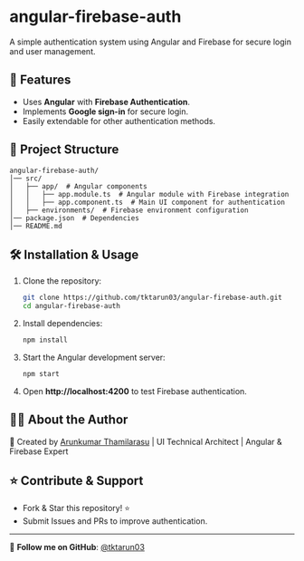 # angular-firebase-auth

A simple authentication system using Angular and Firebase for secure login and user management.

## 🚀 Features
- Uses **Angular** with **Firebase Authentication**.
- Implements **Google sign-in** for secure login.
- Easily extendable for other authentication methods.

## 📂 Project Structure
```
angular-firebase-auth/
│── src/
│   ├── app/  # Angular components
│   │   ├── app.module.ts  # Angular module with Firebase integration
│   │   ├── app.component.ts  # Main UI component for authentication
│   ├── environments/  # Firebase environment configuration
│── package.json  # Dependencies
│── README.md
```

## 🛠 Installation & Usage

1. Clone the repository:
   ```bash
   git clone https://github.com/tktarun03/angular-firebase-auth.git
   cd angular-firebase-auth
   ```

2. Install dependencies:
   ```bash
   npm install
   ```

3. Start the Angular development server:
   ```bash
   npm start
   ```

4. Open **http://localhost:4200** to test Firebase authentication.

## 👨‍💻 About the Author

🚀 Created by [Arunkumar Thamilarasu](https://github.com/tktarun03) | UI Technical Architect | Angular & Firebase Expert

## ⭐ Contribute & Support
- Fork & Star this repository! ⭐
- Submit Issues and PRs to improve authentication.

---
🎯 **Follow me on GitHub**: [@tktarun03](https://github.com/tktarun03)
